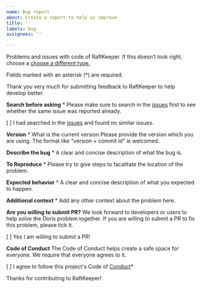 ```yaml
---
name: Bug report
about: Create a report to help us improve
title: ''
labels: bug
assignees: ''

---
```


Problems and issues with code of RaftKeeper. If this doesn’t look right, choose a [choose a different type.](https://github.com/JDRaftKeeper/RaftKeeper/issues/new)

Fields marked with an asterisk (*) are required.

Thank you very much for submitting feedback to RaftKeeper to help develop better.


**Search before asking** *
Please make sure to search in the [issues](https://github.com/JDRaftKeeper/RaftKeeper/issues) first to see whether the same issue was reported already.

[ ] I had searched in the [issues](https://github.com/JDRaftKeeper/RaftKeeper/issues) and found no similar issues.



**Version** *
What is the current version
Please provide the version which you are using. The format like "version + commit id" is welcomed.

**Describe the bug** *
A clear and concise description of what the bug is.

**To Reproduce** *
Please try to give steps to facalitate the location of the problem.

**Expected behavior** *
A clear and concise description of what you expected to happen.

**Additional context** *
Add any other context about the problem here.

**Are you willing to submit PR?**
We look forward to developers or users to help solve the Doris problem together. If you are willing to submit a PR to fix this problem, please tick it.

[ ] Yes I am willing to submit a PR!

**Code of Conduct**
The Code of Conduct helps create a safe space for everyone. We require that everyone agrees to it.

[ ] I agree to follow this project's Code of [Conduct](https://www.apache.org/foundation/policies/conduct)*


Thanks for contributing to RaftKeeper!
